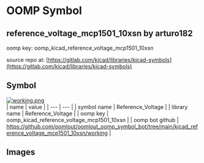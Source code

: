 # OOMP Symbol  
## reference_voltage_mcp1501_10xsn  by arturo182  
  
oomp key: oomp_kicad_reference_voltage_mcp1501_10xsn  
  
source repo at: [https://gitlab.com/kicad/libraries/kicad-symbols](https://gitlab.com/kicad/libraries/kicad-symbols)  
## Symbol  
  
[![working.png](working_600.png)](working.png)  
| name | value | 
| --- | --- | 
| symbol name | Reference_Voltage | 
| library name | Reference_Voltage | 
| oomp key | oomp_kicad_reference_voltage_mcp1501_10xsn | 
| oomp bot github | https://github.com/oomlout/oomlout_oomp_symbol_bot/tree/main/kicad_reference_voltage_mcp1501_10xsn/working | 
## Images  

